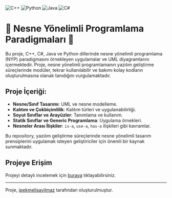 ![C++](https://img.shields.io/badge/C%2B%2B-00599C?style=for-the-badge&logo=c%2B%2B&logoColor=white)
![Python](https://img.shields.io/badge/Python-3776AB?style=for-the-badge&logo=python&logoColor=white)
![Java](https://img.shields.io/badge/Java-ED8B00?style=for-the-badge&logo=java&logoColor=white)
![C#](https://img.shields.io/badge/C%23-239120?style=for-the-badge&logo=c%23&logoColor=white)
# 🌟 Nesne Yönelimli Programlama Paradigmaları 🌟

Bu proje, C++, C#, Java ve Python dillerinde nesne yönelimli programlama (NYP) paradigmasını örnekleyen uygulamalar ve UML diyagramlarını içermektedir. Proje, nesne yönelimli programlamanın yazılım geliştirme süreçlerinde modüler, tekrar kullanılabilir ve bakımı kolay kodların oluşturulmasına olanak tanıdığını vurgulamaktadır.

## Proje İçeriği:
- **Nesne/Sınıf Tasarımı**: UML ve nesne modelleme.
- **Kalıtım ve Çokbiçimlilik**: Kalıtım türleri ve uygulanabilirliği.
- **Soyut Sınıflar ve Arayüzler**: Tanımlama ve kullanım.
- **Statik Sınıflar ve Generic Programlama**: Uygulama örnekleri.
- **Nesneler Arası İlişkiler**: `is-a`, `use-a`, `has-a` ilişkileri gibi kavramlar.

Bu repository, yazılım geliştirme süreçlerinde nesne yönelimli tasarım prensiplerini uygulamak isteyen geliştiriciler için önemli bir kaynak sunmaktadır.

## Projeye Erişim

Projeyi detaylı incelemek için [buraya](https://github.com/ipekmelisayilmaz/Object-Oriented-Programming.git) tıklayabilirsiniz.

---

Proje, [ipekmelisayilmaz](https://github.com/ipekmelisayilmaz) tarafından oluşturulmuştur.



